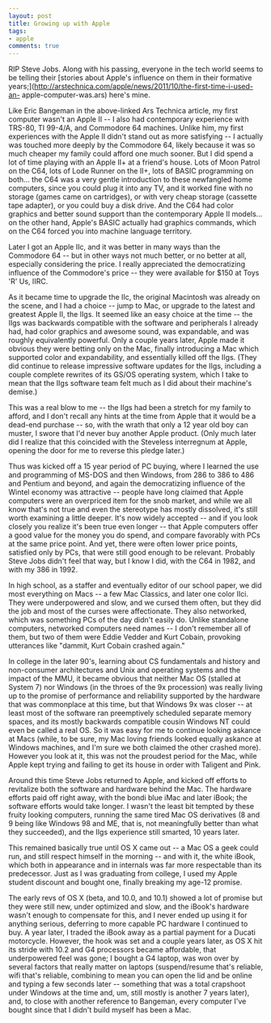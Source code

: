 ```yaml
---
layout: post
title: Growing up with Apple
tags:
- apple
comments: true
---
```

RIP Steve Jobs. Along with his passing, everyone in the tech world seems to be
telling their [stories about Apple's influence on them in their formative
years;](http://arstechnica.com/apple/news/2011/10/the-first-time-i-used-an-
apple-computer-was.ars) here's mine.

Like Eric Bangeman in the above-linked Ars Technica article, my first computer
wasn't an Apple II -- I also had contemporary experience with TRS-80, TI
99-4/A, and Commodore 64 machines. Unlike him, my first experiences with the
Apple II didn't stand out as more satisfying -- I actually was touched more
deeply by the Commodore 64, likely because it was so much cheaper my family
could afford one much sooner. But I did spend a lot of time playing with an
Apple II+ at a friend's house. Lots of Moon Patrol on the C64, lots of Lode
Runner on the II+, lots of BASIC programming on both… the C64 was a very
gentle introduction to these newfangled home computers, since you could plug
it into any TV, and it worked fine with no storage (games came on cartridges),
or with very cheap storage (cassette tape adapter), or you could buy a disk
drive. And the C64 had color graphics and better sound support than the
contemporary Apple II models… on the other hand, Apple's BASIC actually had
graphics commands, which on the C64 forced you into machine language
territory.

Later I got an Apple IIc, and it was better in many ways than the Commodore 64
-- but in other ways not much better, or no better at all, especially
considering the price. I really appreciated the democratizing influence of the
Commodore's price -- they were available for $150 at Toys 'R' Us, IIRC.

As it became time to upgrade the IIc, the original Macintosh was already on
the scene, and I had a choice -- jump to Mac, or upgrade to the latest and
greatest Apple II, the IIgs. It seemed like an easy choice at the time -- the
IIgs was backwards compatible with the software and peripherals I already had,
had color graphics and awesome sound, was expandable, and was roughly
equivalently powerful. Only a couple years later, Apple made it obvious they
were betting only on the Mac, finally introducing a Mac which supported color
and expandability, and essentially killed off the IIgs. (They did continue to
release impressive software updates for the IIgs, including a couple complete
rewrites of its GS/OS operating system, which I take to mean that the IIgs
software team felt much as I did about their machine's demise.)

This was a real blow to me -- the IIgs had been a stretch for my family to
afford, and I don't recall any hints at the time from Apple that it would be a
dead-end purchase -- so, with the wrath that only a 12 year old boy can
muster, I swore that I'd never buy another Apple product. (Only much later did
I realize that this coincided with the Steveless interregnum at Apple, opening
the door for me to reverse this pledge later.)

Thus was kicked off a 15 year period of PC buying, where I learned the use and
programming of MS-DOS and then Windows, from 286 to 386 to 486 and Pentium and
beyond, and again the democratizing influence of the Wintel economy was
attractive -- people have long claimed that Apple computers were an overpriced
item for the snob market, and while we all know that's not true and even the
stereotype has mostly dissolved, it's still worth examining a little deeper.
It's now widely accepted -- and if you look closely you realize it's been true
even longer -- that Apple computers offer a good value for the money you do
spend, and compare favorably with PCs at the same price point. And yet, there
were often lower price points, satisfied only by PCs, that were still good
enough to be relevant. Probably Steve Jobs didn't feel that way, but I know I
did, with the C64 in 1982, and with my 386 in 1992.

In high school, as a staffer and eventually editor of our school paper, we did
most everything on Macs -- a few Mac Classics, and later one color IIci. They
were underpowered and slow, and we cursed them often, but they did the job and
most of the curses were affectionate. They also networked, which was something
PCs of the day didn't easily do. Unlike standalone computers, networked
computers need names -- I don't remember all of them, but two of them were
Eddie Vedder and Kurt Cobain, provoking utterances like "dammit, Kurt Cobain
crashed again."

In college in the later 90's, learning about CS fundamentals and history and
non-consumer architectures and Unix and operating systems and the impact of
the MMU, it became obvious that neither Mac OS (stalled at System 7) nor
Windows (in the throes of the 9x procession) was really living up to the
promise of performance and reliability supported by the hardware that was
commonplace at this time, but that Windows 9x was closer -- at least most of
the software ran preemptively scheduled separate memory spaces, and its mostly
backwards compatible cousin Windows NT could even be called a real OS. So it
was easy for me to continue looking askance at Macs (while, to be sure, my Mac
loving friends looked equally askance at Windows machines, and I'm sure we
both claimed the other crashed more). However you look at it, this was not the
proudest period for the Mac, while Apple kept trying and failing to get its
house in order with Taligent and Pink.

Around this time Steve Jobs returned to Apple, and kicked off efforts to
revitalize both the software and hardware behind the Mac. The hardware efforts
paid off right away, with the bondi blue iMac and later iBook; the software
efforts would take longer. I wasn't the least bit tempted by these fruity
looking computers, running the same tired Mac OS derivatives (8 and 9 being
like Windows 98 and ME, that is, not meaningfully better than what they
succeeded), and the IIgs experience still smarted, 10 years later.

This remained basically true until OS X came out -- a Mac OS a geek could run,
and still respect himself in the morning -- and with it, the white iBook,
which both in appearance and in internals was far more respectable than its
predecessor. Just as I was graduating from college, I used my Apple student
discount and bought one, finally breaking my age-12 promise.

The early revs of OS X (beta, and 10.0, and 10.1) showed a lot of promise but
they were still new, under optimized and slow, and the iBook's hardware wasn't
enough to compensate for this, and I never ended up using it for anything
serious, deferring to more capable PC hardware I continued to buy. A year
later, I traded the iBook away as a partial payment for a Ducati motorcycle.
However, the hook was set and a couple years later, as OS X hit its stride
with 10.2 and G4 processors became affordable, that underpowered feel was
gone; I bought a G4 laptop, was won over by several factors that really matter
on laptops (suspend/resume that's reliable, wifi that's reliable, combining to
mean you can open the lid and be online and typing a few seconds later --
something that was a total crapshoot under Windows at the time and, um, still
mostly is another 7 years later), and, to close with another reference to
Bangeman, every computer I've bought since that I didn't build myself has been
a Mac.

